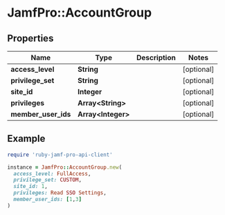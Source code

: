 # JamfPro::AccountGroup

## Properties

| Name | Type | Description | Notes |
| ---- | ---- | ----------- | ----- |
| **access_level** | **String** |  | [optional] |
| **privilege_set** | **String** |  | [optional] |
| **site_id** | **Integer** |  | [optional] |
| **privileges** | **Array&lt;String&gt;** |  | [optional] |
| **member_user_ids** | **Array&lt;Integer&gt;** |  | [optional] |

## Example

```ruby
require 'ruby-jamf-pro-api-client'

instance = JamfPro::AccountGroup.new(
  access_level: FullAccess,
  privilege_set: CUSTOM,
  site_id: 1,
  privileges: Read SSO Settings,
  member_user_ids: [1,3]
)
```

